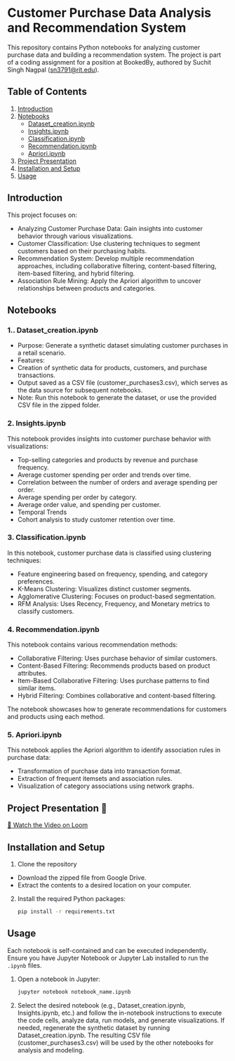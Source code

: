 # Customer Purchase Data Analysis and Recommendation System

This repository contains Python notebooks for analyzing customer purchase data and building a recommendation system. The project is part of a coding assignment for a position at BookedBy, authored by Suchit Singh Nagpal (sn3791@rit.edu).

## Table of Contents

1. [Introduction](#introduction)
2. [Notebooks](#notebooks)
   - [Dataset_creation.ipynb](#1-dataset_creationipynb)
   - [Insights.ipynb](#2-insightsipynb)
   - [Classification.ipynb](#3-classificationipynb)
   - [Recommendation.ipynb](#4-recommendationipynb)
   - [Apriori.ipynb](#5-aprioripy)
3. [Project Presentation](#project-presentation-🎥)
4. [Installation and Setup](#installation-and-setup)
5. [Usage](#usage)

## Introduction
This project focuses on:
- Analyzing Customer Purchase Data: Gain insights into customer behavior through various visualizations.
- Customer Classification: Use clustering techniques to segment customers based on their purchasing habits.
- Recommendation System: Develop multiple recommendation approaches, including collaborative filtering, content-based filtering, item-based filtering, and hybrid filtering.
- Association Rule Mining: Apply the Apriori algorithm to uncover relationships between products and categories.

## Notebooks

### 1.. Dataset_creation.ipynb

- Purpose: Generate a synthetic dataset simulating customer purchases in a retail scenario.
- Features: 
- Creation of synthetic data for products, customers, and purchase transactions.
- Output saved as a CSV file (customer_purchases3.csv), which serves as the data source for subsequent notebooks.
- Note: Run this notebook to generate the dataset, or use the provided CSV file in the zipped folder.


### 2. Insights.ipynb

This notebook provides insights into customer purchase behavior with visualizations:
- Top-selling categories and products by revenue and purchase frequency.
- Average customer spending per order and trends over time.
- Correlation between the number of orders and average spending per order.
- Average spending per order by category.
- Average order value, and spending per customer.
- Temporal Trends
- Cohort analysis to study customer retention over time.

### 3. Classification.ipynb

In this notebook, customer purchase data is classified using clustering techniques:
- Feature engineering based on frequency, spending, and category preferences.
- K-Means Clustering: Visualizes distinct customer segments.
- Agglomerative Clustering: Focuses on product-based segmentation.
- RFM Analysis: Uses Recency, Frequency, and Monetary metrics to classify customers.

### 4. Recommendation.ipynb

This notebook contains various recommendation methods:
- Collaborative Filtering: Uses purchase behavior of similar customers.
- Content-Based Filtering: Recommends products based on product attributes.
- Item-Based Collaborative Filtering: Uses purchase patterns to find similar items.
- Hybrid Filtering: Combines collaborative and content-based filtering.

The notebook showcases how to generate recommendations for customers and products using each method.


### 5. Apriori.ipynb

This notebook applies the Apriori algorithm to identify association rules in purchase data:
- Transformation of purchase data into transaction format.
- Extraction of frequent itemsets and association rules.
- Visualization of category associations using network graphs.

## Project Presentation 🎥  
[🎥 Watch the Video on Loom](https://www.loom.com/share/cfacb642d62d47a9a35ffa0ec2d0cae4?sid=3e9c63ea-1853-4806-96c0-ab6a688518ff)

## Installation and Setup

1. Clone the repository
- Download the zipped file from Google Drive.
- Extract the contents to a desired location on your computer.

2. Install the required Python packages:
   ```bash
   pip install -r requirements.txt
   ```

## Usage

Each notebook is self-contained and can be executed independently. Ensure you have Jupyter Notebook or Jupyter Lab installed to run the `.ipynb` files.

1. Open a notebook in Jupyter:
   ```bash
   jupyter notebook notebook_name.ipynb
   ```

2.  Select the desired notebook (e.g., Dataset_creation.ipynb, Insights.ipynb, etc.) and follow the in-notebook instructions to execute the code cells, analyze data, run models, and generate visualizations.
If needed, regenerate the synthetic dataset by running Dataset_creation.ipynb. The resulting CSV file (customer_purchases3.csv) will be used by the other notebooks for analysis and modeling.